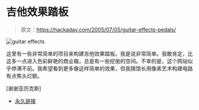 # 吉他效果踏板

> 原文：<https://hackaday.com/2005/07/05/guitar-effects-pedals/>

![guitar effects](img/35fec7b870a62e52da589b2606c00b37.png)

这里有一些非常简单的项目来构建吉他效果踏板。我是说非常简单。我敢肯定，比这多一点进入色彩鲜艳的商业箱，总是有一些挖凿的空间。不幸的是，这个网站似乎停滞不前。我希望看到更多像这样简单的效果，但我猜馆长用像素艺术构建电路有点焦头烂额。

[谢谢亚历克斯]

*   [永久链接](http://smallbox.zeonhost.com/)